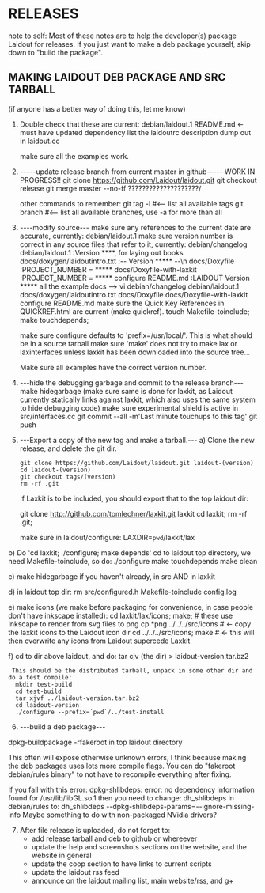 RELEASES
========

note to self: 
 Most of these notes are to help the developer(s) package Laidout for releases.
 If you just want to make a deb package yourself, skip down to "build the package".


MAKING LAIDOUT DEB PACKAGE AND SRC TARBALL
------------------------------------------
(if anyone has a better way of doing this, let me know)


1.	Double check that these are current:
	debian/laidout.1
	README.md  <-  must have updated dependency list
	the laidoutrc description dump out in laidout.cc

	make sure all the examples work.

2.  -----update release branch from current master in github-----
	WORK IN PROGRESS!!
		git clone https://github.com/Laidout/laidout.git
		git checkout release
		git merge master --no-ff ????????????????????/
	
	other commands to remember:
		git tag -l    #<-- list all available tags
		git branch    #<-- list all available branches, use -a for more than all


3.  ----modify source---
	make sure any references to the current date are accurate, currently:
		debian/laidout.1
	make sure version number is correct in any source files that refer to it, currently:
		debian/changelog
		debian/laidout.1              :Version ****, for laying out books
		docs/doxygen/laidoutintro.txt :-- Version ***** --\n
		docs/Doxyfile                 :PROJECT_NUMBER         = *****
		docs/Doxyfile-with-laxkit     :PROJECT_NUMBER         = *****
		configure
		README.md                     :LAIDOUT Version *****
		all the example docs
		--> vi debian/changelog debian/laidout.1 docs/doxygen/laidoutintro.txt docs/Doxyfile docs/Doxyfile-with-laxkit configure README.md
	make sure the Quick Key References in QUICKREF.html are current (make quickref).
	touch Makefile-toinclude; make touchdepends;
	
	make sure configure defaults to 'prefix=/usr/local/'. This is what should be in a source tarball
	make sure 'make' does not try to make lax or laxinterfaces unless laxkit has been downloaded into the source tree...
	
	Make sure all examples have the correct version number.


4.  ---hide the debugging garbage and commit to the release branch---
	make hidegarbage 
	(make sure same is done for laxkit, as Laidout currently statically
	 links against laxkit, which also uses the same system to hide debugging code)
	make sure experimental shield is active in src/interfaces.cc
	git commit --all -m'Last minute touchups to this tag'
	git push


5. ---Export a copy of the new tag and make a tarball.---
  a) Clone the new release, and delete the git dir.

  	   git clone https://github.com/Laidout/laidout.git laidout-(version)
	   cd laidout-(version)
	   git checkout tags/(version)
	   rm -rf .git

	 If Laxkit is to be included, you should export that to the top laidout dir: 

	  git clone http://github.com/tomlechner/laxkit.git laxkit
	  cd laxkit; rm -rf .git;

	  make sure in laidout/configure: LAXDIR=`pwd`/laxkit/lax

  b) Do 'cd laxkit; ./configure; make depends'
     cd to laidout top directory, we need Makefile-toinclude, so do:
	   ./configure
	   make touchdepends
	   make clean

  c) make hidegarbage if you haven't already, in src AND in laxkit

  d) in laidout top dir: rm src/configured.h Makefile-toinclude config.log

  e) make icons  (we make before packaging for convenience, in case people don't have inkscape installed):
	  cd laxkit/lax/icons; make;    # these use Inkscape to render from svg files to png 
	  cp *png ../../../src/icons    # <- copy the laxkit icons to the Laidout icon dir
      cd ../../../src/icons; make   # <- this will then overwrite any icons from Laidout supercede Laxkit

  f) cd to dir above laidout, and do:
      tar cjv (the dir) > laidout-version.tar.bz2 

     This should be the distributed tarball, unpack in some other dir and do a test compile:
	  mkdir test-build
	  cd test-build
	  tar xjvf ../laidout-version.tar.bz2
	  cd laidout-version
	  ./configure --prefix=`pwd`/../test-install


6. ---build a deb package---

dpkg-buildpackage -rfakeroot in top laidout directory

This often will expose otherwise unknown errors, I think because making the deb packages uses lots more
compile flags. You can do "fakeroot debian/rules binary" to not have to recompile everything after fixing.

If you fail with this error:
  dpkg-shlibdeps: error: no dependency information found for /usr/lib/libGL.so.1
then you need to change:
  dh_shlibdeps
in debian/rules to:
  dh_shlibdeps --dpkg-shlibdeps-params=--ignore-missing-info
Maybe something to do with non-packaged NVidia drivers?


7. After file release is uploaded, do not forget to:
     - add release tarball and deb to github or whereever
     - update the help and screenshots sections on the website, and the website in general
	 - update the coop section to have links to current scripts
     - update the laidout rss feed
     - announce on the laidout mailing list, main website/rss, and g+

